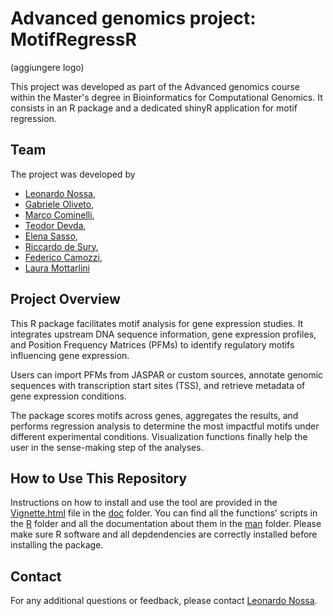 # Advanced genomics project: MotifRegressR

(aggiungere logo)

This project was developed as part of the Advanced genomics course within the Master's degree in 
Bioinformatics for Computational Genomics. It consists in an R package and a dedicated shinyR application
for motif regression.

## Team
The project was developed by 
- [Leonardo Nossa](https://github.com/LeonardoNossa),
- [Gabriele Oliveto](https://github.com/Gab-23),
- [Marco Cominelli](https://github.com/marco-cominelli01),
- [Teodor Devda](https://github.com/doroteo17),
- [Elena Sasso](https://github.com/elenasasso),
- [Riccardo de Sury](https://github.com/riccardodesury),
- [Federico Camozzi](https://github.com/Federico-Camozzi), 
- [Laura Mottarlini]() 

## Project Overview
This R package facilitates motif analysis for gene expression studies. 
It integrates upstream DNA sequence information, gene expression profiles, and 
Position Frequency Matrices (PFMs) to identify regulatory motifs influencing 
gene expression.

Users can import PFMs from JASPAR or custom sources, annotate genomic sequences 
with transcription start sites (TSS), and retrieve metadata of gene expression 
conditions.

The package scores motifs across genes, aggregates the results, and performs 
regression analysis to determine the most impactful motifs under different 
experimental conditions. Visualization functions finally help the user in the 
sense-making step of the analyses.

## How to Use This Repository

Instructions on how to install and use the tool are provided in the [Vignette.html](Vignettes/MotifRegressR.Rmd) file in the [doc](Vignettes) folder.
You can find all the functions' scripts in the [R](R) folder and all the documentation about them in the [man](man) folder. 
Please make sure R software and all depdendencies are correctly installed before installing the package.


## Contact
For any additional questions or feedback, please contact [Leonardo Nossa](mailto:leonardo.nossa@studenti.unimi.it).
